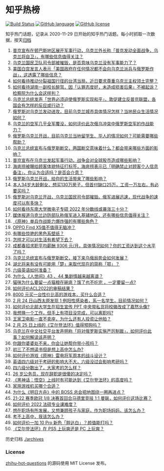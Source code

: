 # 知乎热榜
[![Build Status](https://github.com/ToWeLong/zhihu-hot-questions/workflows/CI/badge.svg)](https://github.com/ToWeLong/zhihu-hot-questions/actions)
[![GitHub language](https://img.shields.io/badge/language-golang-orange.svg)](https://golang.org/)
[![GitHub license](https://img.shields.io/github/license/ToWeLong/zhihu-hot-questions)](https://github.com/ToWeLong/zhihu-hot-questions/blob/main/LICENSE)

知乎热门话题，记录从 2020-11-29 日开始的知乎热门话题。每小时抓取一次数据，按天[归档](./archives)

<!-- BEGIN -->

1. [普京宣布在顿巴斯地区展开军事行动，乌克兰外长称「普京发动全面战争，乌克兰将自卫」，有哪些信息值得关注？](https://www.zhihu.com/question/518414164)
1. [乌克兰国民卫队司令部被摧毁，是否意味乌克兰没有军事能力了？](https://www.zhihu.com/question/518444694)
1. [美国白宫发言人表示「美国政府在任何情况都不会向乌克兰派兵与俄罗斯作战」，这透露了哪些信息？](https://www.zhihu.com/question/518402197)
1. [如何看待推动分裂祖国行径的台湾当局，近日要求尊重乌克兰主权领土完整？](https://www.zhihu.com/question/518262730)
1. [如何看待湖南一副校长醉驾，因「认罪态度好，未造成损害后果」不被起诉？检察院为什么会这样判？](https://www.zhihu.com/question/518253696)
1. [乌克兰总统发声「世界必须迫使俄罗斯实现和平」，敦促建立反普京联盟，各国会有怎样的反应或行动？](https://www.zhihu.com/question/518452054)
1. [俄罗斯对乌克兰发动进攻，目前乌克兰城市具体情况怎样？当地民众生活情况如何？](https://www.zhihu.com/question/518438038)
1. [乌克兰的空军几乎全军覆没，如何评价此次俄乌冲突中俄罗斯空军的作战能力？](https://www.zhihu.com/question/518482281)
1. [俄罗斯乌克兰开战，目前乌克兰当地留学生、华人的情况如何？可能需要哪些帮助？](https://www.zhihu.com/question/518436828)
1. [乌克兰总统宣布与俄罗斯断交，两国断交意味着什么？都会带来哪些方面的影响？](https://www.zhihu.com/question/518488227)
1. [普京宣布在乌克兰发起军事行动，战争会对全球股市造成哪些影响？](https://www.zhihu.com/question/518425276)
1. [海底捞被曝给顾客体貌特征打标签，海底捞表示已「明确禁止对顾客个人信息备注」，你认为合适吗？是否会介意？](https://www.zhihu.com/question/518288751)
1. [俄罗斯乌克兰开战，给你的生活带来了哪些影响？](https://www.zhihu.com/question/518457087)
1. [本人34岁大龄剩女，想买130万房子，但首付缺口25万，工资一万左右，有必要买吗？](https://www.zhihu.com/question/518204075)
1. [俄罗斯对乌克兰开战，乌克兰国民司令部摧毁。俄军进展迅速，现代战争的速度可以有多快？](https://www.zhihu.com/question/518484885)
1. [如何看待东南大学微电子专硕 2022 年分数线或暴涨三十分？](https://www.zhihu.com/question/517968234)
1. [媒体报道乌克兰边防部队称俄军进入基辅地区，还有哪些信息值得关注？](https://www.zhihu.com/question/518511873)
1. [《原神》单兵作战能力爆炸强的有哪些角色？](https://www.zhihu.com/question/515320223)
1. [OPPO Find X5值不值得无脑冲？](https://www.zhihu.com/question/514412782)
1. [有哪些惊艳的黑色系壁纸？](https://www.zhihu.com/question/318175009)
1. [怎样才可以对生活有希望下去？](https://www.zhihu.com/question/517556964)
1. [成都春招求职平均薪酬 9306 元/月，具体情况如何？你的工资达到这个水平了吗？](https://www.zhihu.com/question/518385044)
1. [乌克兰总统宣布与俄罗斯断交，接下来乌俄局势会如何发展？](https://www.zhihu.com/question/518487945)
1. [湖北将来有没有可能用「楚」来取代现在的简称「鄂」？](https://www.zhihu.com/question/65460897)
1. [六级英语如何准备？](https://www.zhihu.com/question/34882704)
1. [为什么《人世间》43 、44 集剧情越来越离谱？](https://www.zhihu.com/question/518115839)
1. [猫咪为什么要留一点猫粮在碗底？饿了也不吃完 ，一定要留一点?](https://www.zhihu.com/question/438070683)
1. [如何评价ACL2022的审稿结果？](https://www.zhihu.com/question/510871659)
1. [8000 元买一台性价比高的游戏本，买什么合适？](https://www.zhihu.com/question/517185671)
1. [2 月 24 日山西太原发现 1 例阳性感染者，系一名学生，目前情况如何？](https://www.zhihu.com/question/518389004)
1. [如何评价北邮大学生在招生宣传 PPT 中夹带私货将校徽改成了嘉然头像?](https://www.zhihu.com/question/517283947)
1. [我想换一个工作，但手上有项目没完成，可以离职吗?](https://www.zhihu.com/question/518185510)
1. [王家卫电影一直不卖座，为什么还有人投资让他拍？](https://www.zhihu.com/question/21198582)
1. [2 月 25 日上线的《艾尔登法环》值得预购吗？](https://www.zhihu.com/question/516671609)
1. [乌克兰在中文社交平台发声明称「将对俄罗斯实施严厉制裁」，如何评价此事？如何解读该声明？](https://www.zhihu.com/question/518073572)
1. [你跟你婆婆处不来，你会让她帮你带小孩吗？](https://www.zhihu.com/question/517946466)
1. [初三了不想读书但是想上高中怎么办?](https://www.zhihu.com/question/517871454)
1. [如何评价游戏《原神》雷电将军周本的战斗设计？](https://www.zhihu.com/question/516871379)
1. [英语四六级对于考研的影响大不大，六级没过会影响考研吗？](https://www.zhihu.com/question/510123216)
1. [四六级分数出了，大家考的怎么样？](https://www.zhihu.com/question/373449314)
1. [26 岁公务员，现在辞职是很傻的决定吗？](https://www.zhihu.com/question/517778682)
1. [《黑神话：悟空》上线时有可能达到《艾尔登法环》的高度吗？](https://www.zhihu.com/question/483341602)
1. [家用游戏机买哪个合适？](https://www.zhihu.com/question/517606410)
1. [为什么《明日方舟》中的 BOSS 总会把地图绕一圈再进点？](https://www.zhihu.com/question/515225781)
1. [21-22 赛季欧冠 1/8 决赛首回合马德里竞技 1:1 曼联，如何评价这场比赛？](https://www.zhihu.com/question/518380377)
1. [如何评价 2022 法硕专业课难度？](https://www.zhihu.com/question/508387908)
1. [想在职场有所发展，又想兼顾孩子与家庭，作为职场妈妈，该怎么办？](https://www.zhihu.com/question/28655589)
1. [考不上高中，我该怎么办？](https://www.zhihu.com/question/515419345)
1. [如何评价一加 10 Pro 新色「胖达白」？颜值能打吗？](https://www.zhihu.com/question/518294910)
1. [《艾尔登法环》在 PS5 上玩爽还是 PC 上玩爽？](https://www.zhihu.com/question/498785996)

<!-- END -->

历史归档 [./archives](./archives)


### License
[zhihu-hot-questions](https://github.com/towelong/zhihu-hot-questions) 的源码使用 MIT License 发布。